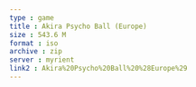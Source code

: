 ```yaml
---
type : game
title : Akira Psycho Ball (Europe)
size : 543.6 M
format : iso
archive : zip
server : myrient
link2 : Akira%20Psycho%20Ball%20%28Europe%29
---
```

